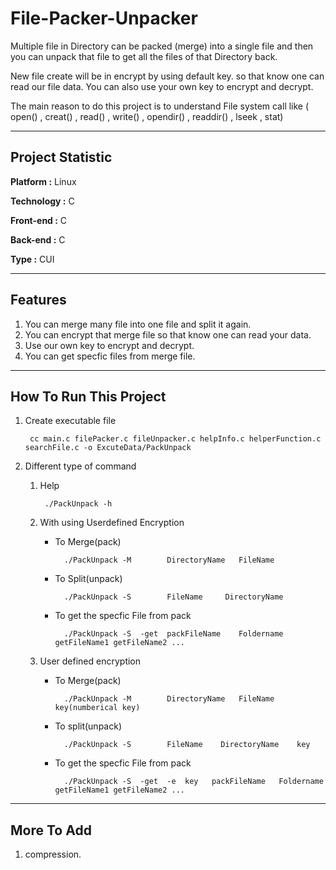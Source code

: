 # File-Packer-Unpacker

Multiple file in Directory can be packed (merge) into a single file and then you can unpack that file to get all the files of that Directory back.

New file create will be in encrypt by using default key. so that know one can read our file data. You can also use your own key to encrypt and decrypt.

The main reason to do this project is to understand File system call like ( open() , creat() , read() , write() , opendir() , readdir() , lseek , stat)

---

## Project Statistic

__Platform :__ Linux

__Technology :__ C

__Front-end :__ C

__Back-end :__ C

__Type :__ CUI

---

## Features

1. You can merge many file into one file and split it again.
2. You can encrypt that merge file so that know one can read your data.
3. Use our own key to encrypt and decrypt.
4. You can get specfic files from merge file.

---

## How To Run This Project

1. Create executable file

        cc main.c filePacker.c fileUnpacker.c helpInfo.c helperFunction.c searchFile.c -o ExcuteData/PackUnpack

2. Different type of command

    1. Help

            ./PackUnpack -h

    2. With using Userdefined Encryption

        - To Merge(pack)

                ./PackUnpack -M        DirectoryName   FileName

        - To Split(unpack)

                ./PackUnpack -S        FileName     DirectoryName

        - To get the specfic File from pack

                ./PackUnpack -S  -get  packFileName    Foldername    getFileName1 getFileName2 ...

    3. User defined encryption

        - To Merge(pack)

                ./PackUnpack -M        DirectoryName   FileName     key(numberical key)

        - To split(unpack)

                ./PackUnpack -S        FileName    DirectoryName    key

        - To get the specfic File from pack

                ./PackUnpack -S  -get  -e  key   packFileName   Foldername   getFileName1 getFileName2 ...

---

## More To Add

1. compression.